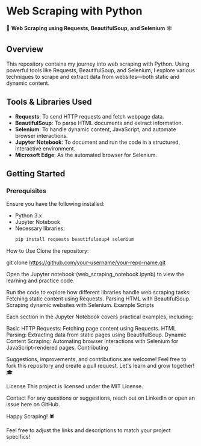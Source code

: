# Web Scraping with Python

🚀 **Web Scraping using Requests, BeautifulSoup, and Selenium** 🕸️

## Overview
This repository contains my journey into web scraping with Python. Using powerful tools like Requests, BeautifulSoup, and Selenium, I explore various techniques to scrape and extract data from websites—both static and dynamic content.

## Tools & Libraries Used
- **Requests**: To send HTTP requests and fetch webpage data.
- **BeautifulSoup**: To parse HTML documents and extract information.
- **Selenium**: To handle dynamic content, JavaScript, and automate browser interactions.
- **Jupyter Notebook**: To document and run the code in a structured, interactive environment.
- **Microsoft Edge**: As the automated browser for Selenium.

## Getting Started

### Prerequisites
Ensure you have the following installed:
- Python 3.x
- Jupyter Notebook
- Necessary libraries: 
  ```bash
  pip install requests beautifulsoup4 selenium
How to Use
Clone the repository:

git clone https://github.com/your-username/your-repo-name.git

Open the Jupyter notebook (web_scraping_notebook.ipynb) to view the learning and practice code.

Run the code to explore how different libraries handle web scraping tasks:
Fetching static content using Requests.
Parsing HTML with BeautifulSoup.
Scraping dynamic websites with Selenium.
Example Scripts

Each section in the Jupyter Notebook covers practical examples, including:

Basic HTTP Requests: Fetching page content using Requests.
HTML Parsing: Extracting data from static pages using BeautifulSoup.
Dynamic Content Scraping: Automating browser interactions with Selenium for JavaScript-rendered pages.
Contributing

Suggestions, improvements, and contributions are welcome! Feel free to fork this repository and create a pull request. Let's learn and grow together! 🎓

License
This project is licensed under the MIT License.

Contact
For any questions or suggestions, reach out on LinkedIn or open an issue here on GitHub.

Happy Scraping! 🕷️

Feel free to adjust the links and descriptions to match your project specifics!
